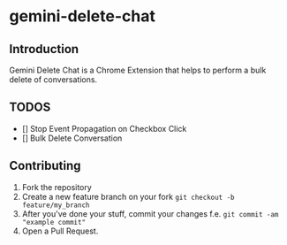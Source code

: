 # gemini-delete-chat

## Introduction

Gemini Delete Chat is a Chrome Extension that helps to perform a bulk delete of conversations.

## TODOS

- [] Stop Event Propagation on Checkbox Click
- [] Bulk Delete Conversation

## Contributing

1. Fork the repository
2. Create a new feature branch on your fork `git checkout -b feature/my_branch`
3. After you've done your stuff, commit your changes f.e.
`git commit -am "example commit"`
4. Open a Pull Request.
